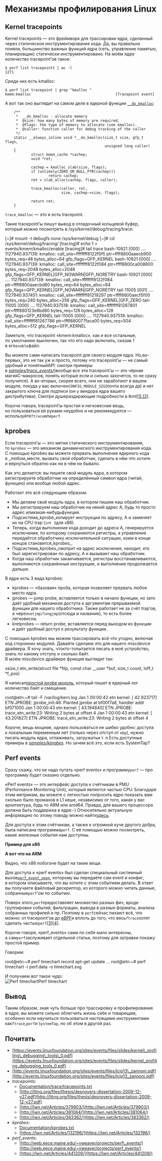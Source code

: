 # Механизмы профилирования Linux

## Kernel tracepoints

Kernel tracepoints — это фреймворк для трассировки ядра, сделанный через статическое инструментирование кода. Да, вы правильно поняли, большинство важных функций ядра (сеть, управление памятью, планировщик) статически инструментировано. На моём ядре количество tracepoint’ов такое:  

```console
$ perf list tracepointt | wc -l
1271
```
  
Среди них есть kmalloc:  

```console
$ perf list tracepoint | grep "kmalloc "
kmem:kmalloc                                       [Tracepoint event]
```
  
А вот так оно выглядит на самом деле в ядерной функции [`__do_kmalloc`](http://lxr.free-electrons.com/source/mm/slab.c?v=3.18#L3481):  

```cplusplus
    /**
     *  __do_kmalloc - allocate memory
     *  @size: how many bytes of memory are required.
     *  @flags: the type of memory to allocate (see kmalloc).
     *  @caller: function caller for debug tracking of the caller
     */
    static __always_inline void *__do_kmalloc(size_t size, gfp_t flags,
                                              unsigned long caller)
    {
            struct kmem_cache *cachep;
            void *ret;
    
            cachep = kmalloc_slab(size, flags);
            if (unlikely(ZERO_OR_NULL_PTR(cachep)))
                    return cachep;
            ret = slab_alloc(cachep, flags, caller);
    
            trace_kmalloc(caller, ret,
                          size, cachep->size, flags);
    
            return ret;
    }
```    

  
  
`trace_kmalloc` — это и есть tracepoint.  
  
Такие tracepoint’ы пишут вывод в отладочный кольцевой буфер, который можно посмотреть в /sys/kernel/debug/tracing/trace:  

\[~\]# mount -t debugfs none /sys/kernel/debug
\[~\]# cd /sys/kernel/debug/tracing/
\[tracing\]# echo 1 > events/kmem/kmalloc/enable 
\[tracing\]# tail trace
bash-10921 \[000\] .... 1127940.937139: kmalloc: call\_site=ffffffff8122f0f5 ptr=ffff8800aaecb900 bytes\_req=48 bytes\_alloc=64 gfp\_flags=GFP\_KERNEL
bash-10921 \[000\] .... 1127940.937139: kmalloc: call\_site=ffffffff8122f084 ptr=ffff8800ca008800 bytes\_req=2048 bytes\_alloc=2048 gfp\_flags=GFP\_KERNEL|GFP\_NOWARN|GFP\_NORETRY
bash-10921 \[000\] .... 1127940.937139: kmalloc: call\_site=ffffffff8122f084 ptr=ffff8800aaecbd80 bytes\_req=64 bytes\_alloc=64 gfp\_flags=GFP\_KERNEL|GFP\_NOWARN|GFP\_NORETRY
tail-11005 \[001\] .... 1127940.937451: kmalloc: call\_site=ffffffff81219297 ptr=ffff8800aecf5f00 bytes\_req=240 bytes\_alloc=256 gfp\_flags=GFP\_KERNEL|GFP\_ZERO
tail-11005 \[000\] .... 1127940.937518: kmalloc: call\_site=ffffffff81267801 ptr=ffff880123e8bd80 bytes\_req=128 bytes\_alloc=128 gfp\_flags=GFP\_KERNEL
tail-11005 \[000\] .... 1127940.937519: kmalloc: call\_site=ffffffff81267786 ptr=ffff880077faca00 bytes\_req=504 bytes\_alloc=512 gfp\_flags=GFP\_KERNEL

  
Заметьте, что traсepoint «kmem:kmalloc», как и все остальные, по умолчанию выключен, так что его надо включить, сказав 1 в его`enable`файл.  
  
Вы можете сами написать tracepoint для своего модуля ядра. Но,во-первых, это не так уж и просто, потому что tracepoint’ы — не самый удобный и понятныйAPI: смотри примеры в [_samples/trace\_events/_](http://lxr.free-electrons.com/source/samples/trace_events/?v=3.18)(вообще все эти tracepoint’ы — это чёрная магияC-макросов, понять которые если и сильно захочется, то не сразу получится). А во-вторых, скорее всего, они не заработают в вашем модуле, покуда у вас включен`CONFIG_MODULE_SIG`(почти всегда да) и нет закрытого ключа для подписи (он у вендора ядра вашего дистрибутива). Смотри душераздирающие подробности в lkml[\[1\]](https://lkml.org/lkml/2014/2/13/488),[\[2\]](https://lkml.org/lkml/2014/3/4/925).  
  
Короче говоря, tracepoint’ы простая и легковесная вещь, но пользоваться ей руками неудобно и не рекомендуется — используйте`ftrace`или`perf`.  
  

## kprobes

  
Если tracepoint’ы — это метки статического инструментирования, то `kprobes` — это механизм динамического инструментирования кода. С помощью kprobes вы можете прервать выполнение ядерного кода в _любом_месте, вызвать свой обработчик, сделать в нём что хотите и вернуться обратно как ни в чём ни бывало.  
  
Как это делается: вы пишете свой модуль ядра, в котором регистрируете обработчик на определённый символ ядра (читай, функцию) или вообще любой адрес.  
  
Работает это всё следующим образом:  

*   Мы делаем свой модуль ядра, в котором пишем наш обработчик.
*   Мы регистрируем наш обработчик на некий адрес A, будь то просто адрес иликакая-нибудьфункция.
*   Подсистема_kprobe_копирует инструкции по адресу, А и заменяет их на CPU trap (`int 3`для x86).
*   Теперь, когда выполнение кода доходит до адреса A, генерируется исключение, по которому сохраняются регистры, а управление передаётся обработчику исключительной ситуации, коим в конце концов становится_kprobes_.
*   Подсистема_kprobes_смотрит на адрес исключения, находит, кто был зарегистрирован по адресу, А и вызывает наш обработчик.
*   Когда наш обработчик заканчивается, регистры восстанавливаются, выполняются сохранённые инструкции, и выполнение продолжается дальше.

  
В ядре есть 3 вида kprobes:  

*   kprobes — «базовая» проба, которая позволяет прервать любое место ядра.
*   jprobes — jump probe, вставляется только в начало функции, но зато даёт удобный механизм доступа к аргументам прерываемой функции для нашего обработчика. Также работает не за счёт trap’ов, а через`setjmp/longjmp`(отсюда и название), то есть более легковесна.
*   kretprobes — return probe, вставляется перед выходом из функции и даёт удобный доступ к результату функции.

  
С помощью kprobes мы можем трассировать всё что угодно, включая код сторонних модулей. Давайте сделаем это для нашего miscdevice драйвера. Я хочу знать, чтокто-топытается писать в моё устройство, знать по какому отступу и сколько байт.  
В моём miscdevice драйвере функция выглядит так:  

ssize\_t etn\_write(struct file \*filp, const char \_\_user \*buf, 
          size\_t count, loff\_t \*f\_pos)

  
Я написал[простой jprobe модуль](https://gist.github.com/dzeban/a19c711d6b6b1d72e594), который пишет в ядерный лог количество байт и смещение.  

root@etn:~# tail -F /var/log/kern.log
Jan  1 00:00:42 etn kernel: \[   42.923717\] ETN JPROBE: jprobe\_init:46: Planted jprobe at bf00f7a8, handler addr bf071000
Jan  1 00:00:43 etn kernel: \[   43.194840\] ETN JPROBE: trace\_etn\_write:23: Writing 2 bytes at offset 4
Jan  1 00:00:43 etn kernel: \[   43.201827\] ETN JPROBE: trace\_etn\_write:23: Writing 2 bytes at offset 4

  
Короче, вещь мощная, однако пользоваться не шибко удобно: доступа к локальным переменным нет (только через отступ от `ebp`), нужно писать модуль ядра, отлаживать, загружатьи т. п.Есть доступные примеры в [_samples/kprobes_](http://lxr.free-electrons.com/source/samples/kprobes/?v=3.18). Но зачем всё это, если есть SystemTap?  
  

## Perf events

  
Сразу скажу, что не надо путать «perf events» и программу`perf` — про программу будет сказано отдельно.  
  
«Perf events» — это интерфейс доступа к счётчикам в PMU (Performance Monitoring Unit), который является частью CPU. Благодаря этим метрикам, вы можете с легкостью попросить ядро показать вам сколько было промахов в L1 кеше, независимо от того, какая у вас архитектура, будь то ARM или amd64. Правда, для вашего процессора должна быть поддержка в ядре:-) Относительно актуальную информацию по этому поводу можно найти[здесь](http://web.eece.maine.edu/~vweaver/projects/perf_events/support.html).  
  
Для доступа к этим счётчикам, а также к огромной куче другого добра, была написана программа`perf`. С её помощью можно посмотреть, какие железные события нам доступны.  
  

**Пример для x86**

  
  

**А вот что на ARM**

  
  
Видно, что x86 побогаче будет на такие вещи.  
  
Для доступа к «perf events» был сделан специальный системный вызов[`perf_event_open`](http://web.eece.maine.edu/~vweaver/projects/perf_events/perf_event_open.html), которому вы передаёте сам event и конфиг, в котором описываете, что вы хотите с этим событием делать. В ответ вы получаете файловый дескриптор, из которого можно читать данные, собранные`perf`’ом по событию.  
  
Поверх этого,`perf`предоставляет множество разных фич, вроде группировки событий, фильтрации, вывода в разные форматы, анализа собранных профилей и пр. Поэтому в `perf`сейчас пихают всё, что можно: от tracepoint’ов до [eBPF](https://lwn.net/Articles/643139/)и вплоть до того, что весь`ftrace`хотят сделать частью`perf`[\[3\]](http://thread.gmane.org/gmane.linux.kernel/1136520)[\[4\]](https://lkml.org/lkml/2013/10/16/15).  
  
Короче говоря, «perf\_events» сами по себе мало интересны, а сам`perf`заслуживает отдельной статьи, поэтому для затравки покажу простой пример.  
  
Говорим:  

root@etn:~# perf timechart record apt-get update
...
root@etn:~# perf timechart -i perf.data -o timechart.svg

  
И получаем вот такое чудо:  
![Perf timechart](/images/33939ef84fa44053a2c8ab5a20c3cd00.png)Perf timechart  
  

## Вывод

  
Таким образом, зная чуть больше про трассировку и профилирование в ядре, вы можете сильно облегчить жизнь себе и товарищам, особенно если научиться пользоваться настоящими инструментами как`ftrace`,`perf`и `SystemTap`, но об этом в другой раз.  
  

## Почитать

  

*   [https://events.linuxfoundation.org/sites/events/files/slides/kernel\_profiling\_debugging\_tools\_0.pdf](https://events.linuxfoundation.org/sites/events/files/slides/kernel_profiling_debugging_tools_0.pdf)
*   [http://events.linuxfoundation.org/sites/events/files/lcjp13\_zannoni.pdf](http://events.linuxfoundation.org/sites/events/files/lcjp13_zannoni.pdf)
*   _tracepoints_:
    *   [Documentation/trace/tracepoints.txt](http://lxr.free-electrons.com/source/Documentation/trace/tracepoints.txt?v=3.13)
    *   [http://lttng.org/files/thesis/desnoyers-dissertation-2009-12-v27.pdf](http://lttng.org/files/thesis/desnoyers-dissertation-2009-12-v27.pdf)
    *   [http://lwn.net/Articles/379903/](http://lwn.net/Articles/379903/)
    *   [http://lwn.net/Articles/381064/](http://lwn.net/Articles/381064/)
    *   [http://lwn.net/Articles/383362/](http://lwn.net/Articles/383362/)
*   _kprobes_:
    *   [Documentation/kprobes.txt](http://lxr.free-electrons.com/source/Documentation/kprobes.txt?v=3.13)
    *   [https://lwn.net/Articles/132196/](https://lwn.net/Articles/132196/)
*   _perf\_events_:
    *   [http://web.eece.maine.edu/~vweaver/projects/perf\_events/](http://web.eece.maine.edu/~vweaver/projects/perf_events/)
    *   [https://lwn.net/Articles/441209/](https://lwn.net/Articles/441209/)